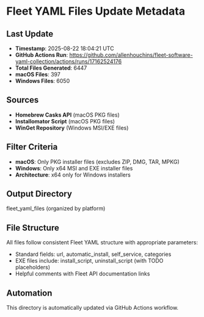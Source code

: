 # Fleet YAML Files Update Metadata

## Last Update
- **Timestamp**: 2025-08-22 18:04:21 UTC
- **GitHub Actions Run**: https://github.com/allenhouchins/fleet-software-yaml-collection/actions/runs/17162524176
- **Total Files Generated**: 6447
- **macOS Files**: 397
- **Windows Files**: 6050

## Sources
- **Homebrew Casks API** (macOS PKG files)
- **Installomator Script** (macOS PKG files)
- **WinGet Repository** (Windows MSI/EXE files)

## Filter Criteria
- **macOS**: Only PKG installer files (excludes ZIP, DMG, TAR, MPKG)
- **Windows**: Only x64 MSI and EXE installer files
- **Architecture**: x64 only for Windows installers

## Output Directory
fleet_yaml_files (organized by platform)

## File Structure
All files follow consistent Fleet YAML structure with appropriate parameters:
- Standard fields: url, automatic_install, self_service, categories
- EXE files include: install_script, uninstall_script (with TODO placeholders)
- Helpful comments with Fleet API documentation links

## Automation
This directory is automatically updated via GitHub Actions workflow.
